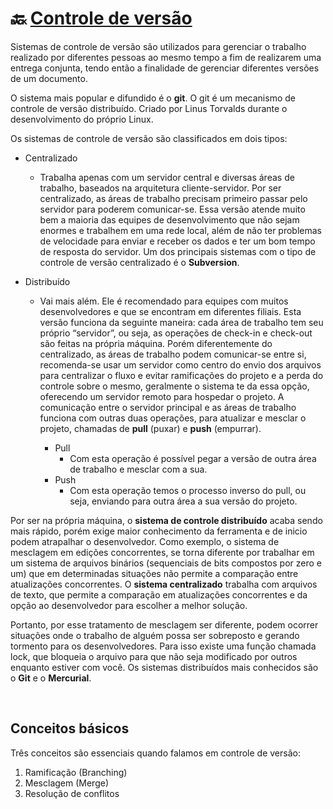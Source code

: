 # :back: [Controle de versão](../../../README.md#version-control-systems)

Sistemas de controle de versão são utilizados para gerenciar o trabalho realizado por diferentes pessoas ao mesmo tempo a fim de realizarem uma entrega conjunta, tendo então a finalidade de gerenciar diferentes versões de um documento.

O sistema mais popular e difundido é o **git**. O git é um mecanismo de controle de versão distribuído. Criado por Linus Torvalds durante o desenvolvimento do próprio Linux.

Os sistemas de controle de versão são classificados em dois tipos:

* Centralizado
    - Trabalha apenas com um servidor central e diversas áreas de trabalho, baseados na arquitetura cliente-servidor. Por ser centralizado, as áreas de trabalho precisam primeiro passar pelo servidor para poderem comunicar-se. Essa versão atende muito bem a maioria das equipes de desenvolvimento que não sejam enormes e trabalhem em uma rede local, além de não ter problemas de velocidade para enviar e receber os dados e ter um bom tempo de resposta do servidor. Um dos principais sistemas com o tipo de controle de versão centralizado é o **Subversion**.

* Distribuído
    - Vai mais além. Ele é recomendado para equipes com muitos desenvolvedores e que se encontram em diferentes filiais. Esta versão funciona da seguinte maneira: cada área de trabalho tem seu próprio “servidor”, ou seja, as operações de check-in e check-out são feitas na própria máquina. Porém diferentemente do centralizado, as áreas de trabalho podem comunicar-se entre si, recomenda-se usar um servidor como centro do envio dos arquivos para centralizar o fluxo e evitar ramificações do projeto e a perda do controle sobre o mesmo, geralmente o sistema te da essa opção, oferecendo um servidor remoto para hospedar o projeto. A comunicação entre o servidor principal e as áreas de trabalho funciona com outras duas operações, para atualizar e mesclar o projeto, chamadas de **pull** (puxar) e **push** (empurrar).

        - Pull
            - Com esta operação é possível pegar a versão de outra área de trabalho e mesclar com a sua.
        - Push
            - Com esta operação temos o processo inverso do pull, ou seja, enviando para outra área a sua versão do projeto.

Por ser na própria máquina, o **sistema de controle distribuído** acaba sendo mais rápido, porém exige maior conhecimento da ferramenta e de inicio podem atrapalhar o desenvolvedor. Como exemplo, o sistema de mesclagem em edições concorrentes, se torna diferente por trabalhar em um sistema de arquivos binários (sequenciais de bits compostos por zero e um) que em determinadas situações não permite a comparação entre atualizações concorrentes. O **sistema centralizado** trabalha com arquivos de texto, que permite a comparação em atualizações concorrentes e da opção ao desenvolvedor para escolher a melhor solução.

Portanto, por esse tratamento de mesclagem ser diferente, podem ocorrer situações onde o trabalho de alguém possa ser sobreposto e gerando tormento para os desenvolvedores. Para isso existe uma função chamada lock, que bloqueia o arquivo para que não seja modificado por outros enquanto estiver com você. Os sistemas distribuídos mais conhecidos são o **Git** e o **Mercurial**.

<br>

## Conceitos básicos
Três conceitos são essenciais quando falamos em controle de versão:

1. Ramificação (Branching)
2. Mesclagem (Merge)
3. Resolução de conflitos


